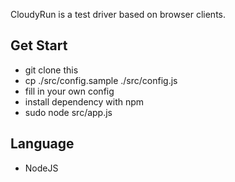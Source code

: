 CloudyRun is a test driver based on browser clients.

## Get Start
* git clone this
* cp ./src/config.sample ./src/config.js
* fill in your own config
* install dependency with npm
* sudo node src/app.js

## Language
* NodeJS
